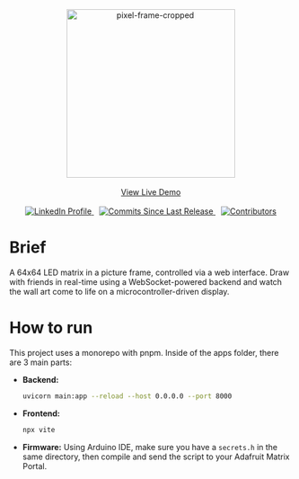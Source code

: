 <div style="text-align: center;">
  <img src="https://github.com/user-attachments/assets/15544e6e-5e91-4215-aa72-e4102be39003" alt="pixel-frame-cropped" style="display: block; margin: 0 auto;" width="300">
  <br>
  <a href="YOUR_PROJECT_LIVE_DEMO_LINK_HERE" target="_blank">View Live Demo</a>
  <br><br> <div style="text-align: center;">
    <a href="YOUR_LINKEDIN_PROFILE_URL" target="_blank" style="margin: 0 5px;">
      <img src="https://img.shields.io/badge/LinkedIn-0077B5?style=for-the-badge&logo=linkedin&logoColor=white" alt="LinkedIn Profile">
    </a>
    <a href="https://github.com/YOUR_USERNAME/YOUR_REPOSITORY/commits/main" target="_blank" style="margin: 0 5px;">
      <img src="https://img.shields.io/github/commits-since/YOUR_USERNAME/YOUR_REPOSITORY/main?style=for-the-badge&label=commits" alt="Commits Since Last Release">
    </a>
    <a href="https://github.com/YOUR_USERNAME/YOUR_REPOSITORY/graphs/contributors" target="_blank" style="margin: 0 5px;">
      <img src="https://img.shields.io/github/contributors/YOUR_USERNAME/YOUR_REPOSITORY?style=for-the-badge&label=contributors" alt="Contributors">
    </a>
  </div>
</div>

# Brief
A 64x64 LED matrix in a picture frame, controlled via a web interface. Draw with friends in real-time using a WebSocket-powered backend and watch the wall art come to life on a microcontroller-driven display.

# How to run
This project uses a monorepo with pnpm. Inside of the apps folder, there are 3 main parts:

* **Backend:**
  ```bash
  uvicorn main:app --reload --host 0.0.0.0 --port 8000
  ```

* **Frontend:**
  ```bash
  npx vite
  ```

* **Firmware:**
  Using Arduino IDE, make sure you have a `secrets.h` in the same directory, then compile and send the script to your Adafruit Matrix Portal.
  
